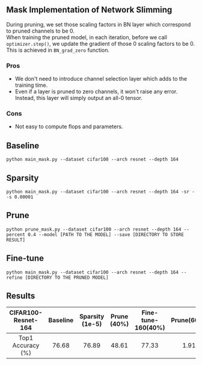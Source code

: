 ## Mask Implementation of Network Slimming
During pruning, we set those scaling factors in BN layer which correspond to pruned channels to be 0.  
 When training the pruned model, in each iteration, before
we call `optimizer.step()`, we update the gradient of those 0 scaling factors to be 0. This is achieved in `BN_grad_zero` function.
### Pros
- We don't need to introduce channel selection layer which adds to the training time.
- Even if a layer is pruned to zero channels, it won't raise any error. Instead, this layer will simply output an all-0 tensor.

### Cons
- Not easy to compute flops and parameters.

## Baseline
```shell
python main_mask.py --dataset cifar100 --arch resnet --depth 164
```

## Sparsity
```shell
python main_mask.py --dataset cifar100 --arch resnet --depth 164 -sr --s 0.00001
```

## Prune
```shell
python prune_mask.py --dataset cifar100 --arch resnet --depth 164 --percent 0.4 --model [PATH TO THE MODEL] --save [DIRECTORY TO STORE RESULT]
```

## Fine-tune
```shell
python main_mask.py --dataset cifar100 --arch resnet --depth 164 --refine [DIRECTORY TO THE PRUNED MODEL]
```
## Results
|  CIFAR100-Resnet-164  | Baseline |   Sparsity (1e-5) | Prune (40%) | Fine-tune-160(40%) |    Prune(60%)  | Fine-tune-160(60%) |
| :---------------: | :------: | :--------------------------: | :-----------------: | :-------------------: |:--------------------: | :-----------------:|
| Top1 Accuracy (%) |  76.68   |            76.89             |        48.61        |         77.33         |     1.91       |     76.07     |
